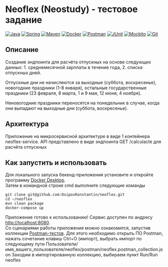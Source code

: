 # Neoflex (Neostudy) - тестовое задание

[![Java](https://img.shields.io/badge/-Java%2011-F29111?style=for-the-badge&logo=java&logoColor=e38873)](https://www.oracle.com/java/)
[![Spring](https://img.shields.io/badge/-Spring%20Boot%202.7-6AAD3D?style=for-the-badge&logo=spring-boot&logoColor=90fd87)](https://spring.io/projects/spring-boot)
[![Maven](https://img.shields.io/badge/-Maven-7D2675?style=for-the-badge&logo=apache&logoColor=e38873)](https://maven.apache.org/)
[![Docker](https://img.shields.io/badge/docker-%230db7ed.svg?style=for-the-badge&logo=docker&logoColor=white)](https://www.docker.com/)
[![Postman](https://img.shields.io/badge/Postman%2011-FF6C37?style=for-the-badge&logo=postman&logoColor=white)](https://www.postman.com/)
[![JUnit](https://img.shields.io/badge/JUnit%205-6CA315?style=for-the-badge&logo=JUnit&logoColor=white)](https://junit.org/junit5/docs/current/user-guide/)
[![Mockito](https://img.shields.io/badge/-mockito%204.5.1-6CA315?style=for-the-badge&logo=mockito&logoColor=90fd87)](https://site.mockito.org/)
[![Git](https://img.shields.io/badge/git-%23F05033.svg?style=for-the-badge&logo=git&logoColor=white)](https://git-scm.com/)

## Описание

Создание эндпоинта для расчёта отпускных на основе следующих данных: 1. среднемесячной зарплаты в течение года, 2.
списка отпускных дней.

Отпускные дни не начисляются за выходные (суббота, воскресенье), новогодние праздники (1-8 января),
остальные государственные праздники (23 февраля, 8 марта, 1 и 9 мая, 12 июня, 4 ноября).

Неновогодние праздники переносятся на понедельник в случае, когда они выпадают на выходные дни (суббота, воскресенье).

## Архитектура

Приложение на микросервисной архитектуре в виде 1 контейнера neoflex-service.
API представлено в виде эндпоинта GET /calculacte для расчёта отпускных

## Как запустить и использовать

Для локального запуска бекенд-приложения установите и откройте программу
[Docker Desktop](https://www.docker.com/products/docker-desktop/).
<br>Затем в командной строке cmd выполните следующие команды

   ```
git clone git@github.com:OsipovKonstantin/neoflex.git
cd ~/neoflex   
mvn clean package
docker-compose up
   ```

Приложение готово к использованию! Сервис доступен по андресу [http://localhost:8080](http://localhost:8080).
<br>Со сценариями работы приложения можно ознакомится, запустив коллекции
[Postman-тестов](postman/neoflex.postman_collection.json).
Для этого необходимо открыть ПО Postman, нажать сочетание клавиш Ctrl+O (импорт), выбрать импорт по следующему пути
Пользователи/имя_вашего_пользователя/neoflex/postman/neoflex.postman_collection.json
Заходим в импортированную коллекцию, выбираем пункт Run/Run neoflex